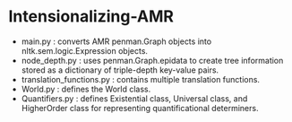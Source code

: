 # Intensionalizing-AMR

- main.py : converts AMR penman.Graph objects into nltk.sem.logic.Expression objects.
- node_depth.py : uses penman.Graph.epidata to create tree information stored as a dictionary of triple-depth key-value pairs.
- translation_functions.py : contains multiple translation functions.
- World.py : defines the World class.
- Quantifiers.py : defines Existential class, Universal class, and HigherOrder class for representing quantificational determiners.
